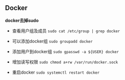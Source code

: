 ## Docker
**docker去掉sudo** 
* 查看用户组及成员
`sudo cat /etc/group | grep docker`

* 可以添加docker组
`sudo groupadd docker` 

* 添加用户到docker组 
`sudo gpasswd -a ${USER} docker` 

* 增加读写权限
`sudo chmod a+rw /var/run/docker.sock`
* 重启docker
`sudo systemctl restart docker`
